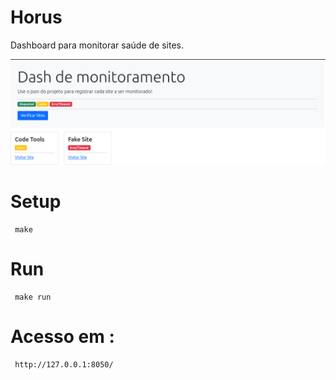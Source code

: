 
# Horus

Dashboard para monitorar saúde de sites.

![print](./img/print.png)

# Setup
```
 make 
```

# Run
```
 make run 
```

# Acesso em :
```
 http://127.0.0.1:8050/
```

